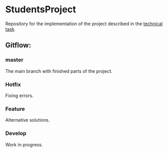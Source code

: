 # StudentsProject

Repository for the implementation of the project described in the [technical task](https://docs.google.com/document/d/1smlvEuArov1OVh3S1IOfy0A-nXYQb2F3TohCUPteiMI/edit?usp=sharing).

## Gitflow:

### master

The main branch with finished parts of the project.

### Hotfix

Fixing errors.

### Feature

Alternative solutions.

### Develop

Work in progress.